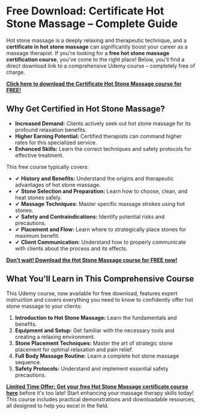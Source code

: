 # Free Download: Certificate Hot Stone Massage – Complete Guide

Hot stone massage is a deeply relaxing and therapeutic technique, and a **certificate in hot stone massage** can significantly boost your career as a massage therapist. If you're looking for a **free hot stone massage certification course**, you've come to the right place! Below, you'll find a direct download link to a comprehensive Udemy course – completely free of charge.

[**Click here to download the Certificate Hot Stone Massage course for FREE!**](https://udemywork.com/certificate-hot-stone-massage)

## Why Get Certified in Hot Stone Massage?

*   **Increased Demand:** Clients actively seek out hot stone massage for its profound relaxation benefits.
*   **Higher Earning Potential:** Certified therapists can command higher rates for this specialized service.
*   **Enhanced Skills:** Learn the correct techniques and safety protocols for effective treatment.

This free course typically covers:

*   ✔ **History and Benefits:** Understand the origins and therapeutic advantages of hot stone massage.
*   ✔ **Stone Selection and Preparation:** Learn how to choose, clean, and heat stones safely.
*   ✔ **Massage Techniques:** Master specific massage strokes using hot stones.
*   ✔ **Safety and Contraindications:** Identify potential risks and precautions.
*   ✔ **Placement and Flow:**  Learn where to strategically place stones for maximum benefit.
*   ✔ **Client Communication:**  Understand how to properly communicate with clients about the process and its effects.

[**Don't wait! Download the Hot Stone Massage course for FREE now!**](https://udemywork.com/certificate-hot-stone-massage)

## What You'll Learn in This Comprehensive Course

This Udemy course, now available for free download, features expert instruction and covers everything you need to know to confidently offer hot stone massage to your clients:

1.  **Introduction to Hot Stone Massage:** Learn the fundamentals and benefits.
2.  **Equipment and Setup:** Get familiar with the necessary tools and creating a relaxing environment.
3.  **Stone Placement Techniques:** Master the art of strategic stone placement for optimal relaxation and pain relief.
4.  **Full Body Massage Routine:** Learn a complete hot stone massage sequence.
5.  **Safety Protocols:** Understand and implement essential safety precautions.

**[Limited Time Offer: Get your free Hot Stone Massage certificate course here](https://udemywork.com/certificate-hot-stone-massage)** before it's too late! Start enhancing your massage therapy skills today! This course includes practical demonstrations and downloadable resources, all designed to help you excel in the field.
